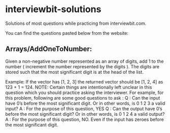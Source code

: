 # interviewbit-solutions
Solutions of most questions while practicing from interviewbit.com.

You can find the questions pasted below from the website:

Arrays/AddOneToNumber:
------------------------
Given a non-negative number represented as an array of digits,
add 1 to the number ( increment the number represented by the digits ).
The digits are stored such that the most significant digit is at the head of the list.

Example:
If the vector has [1, 2, 3]
the returned vector should be [1, 2, 4]
as 123 + 1 = 124.
NOTE: Certain things are intentionally left unclear in this question which you should practice asking the interviewer.
For example, for this problem, following are some good questions to ask :
Q : Can the input have 0’s before the most significant digit. Or in other words, is 0 1 2 3 a valid input?
A : For the purpose of this question, YES
Q : Can the output have 0’s before the most significant digit? Or in other words, is 0 1 2 4 a valid output?
A : For the purpose of this question, NO. Even if the input has zeroes before the most significant digit.
